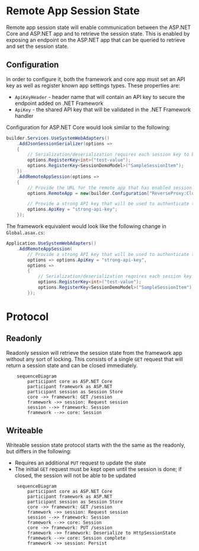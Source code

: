 # Remote App Session State

Remote app session state will enable communication between the ASP.NET Core and ASP.NET app and to retrieve the session state. This is enabled by exposing an endpoint on the ASP.NET app that can be queried to retrieve and set the session state.

## Configuration

In order to configure it, both the framework and core app must set an API key as well as register known app settings types. These properties are:

- `ApiKeyHeader` - header name that will contain an API key to secure the endpoint added on .NET Framework
- `ApiKey` - the shared API key that will be validated in the .NET Framework handler

Configuration for ASP.NET Core would look similar to the following:

```csharp
builder.Services.UseSystemWebAdapters()
    .AddJsonSessionSerializer(options =>
    {
        // Serialization/deserialization requires each session key to be registered to a type
        options.RegisterKey<int>("test-value");
        options.RegisterKey<SessionDemoModel>("SampleSessionItem");
    })
    .AddRemoteAppSession(options =>
    {
        // Provide the URL for the remote app that has enabled session querying
        options.RemoteApp = new(builder.Configuration["ReverseProxy:Clusters:fallbackCluster:Destinations:fallbackApp:Address"]);

        // Provide a strong API key that will be used to authenticate the request on the remote app for querying the session
        options.ApiKey = "strong-api-key";
    });
```

The framework equivalent would look like the following change in `Global.asax.cs`:

```csharp
Application.UseSystemWebAdapters()
    .AddRemoteAppSession(
        // Provide a strong API key that will be used to authenticate the request on the remote app for querying the session
        options => options.ApiKey = "strong-api-key",
        options =>
        {
            // Serialization/deserialization requires each session key to be registered to a type
            options.RegisterKey<int>("test-value");
            options.RegisterKey<SessionDemoModel>("SampleSessionItem");
        });
```
# Protocol

## Readonly
Readonly session will retrieve the session state from the framework app without any sort of locking. This consists of a single `GET` request that will return a session state and can be closed immediately.

```mermaid
    sequenceDiagram
        participant core as ASP.NET Core
        participant framework as ASP.NET
        participant session as Session Store
        core ->> framework: GET /session
        framework ->> session: Request session
        session -->> framework: Session
        framework -->> core: Session
```

## Writeable

Writeable session state protocol starts with the the same as the readonly, but differs in the following:

- Requires an additional `PUT` request to update the state
- The initial `GET` request must be kept open until the session is done; if closed, the session will not be able to be updated

```mermaid
    sequenceDiagram
        participant core as ASP.NET Core
        participant framework as ASP.NET
        participant session as Session Store
        core ->> framework: GET /session
        framework ->> session: Request session
        session -->> framework: Session
        framework -->> core: Session
        core ->> framework: PUT /session
        framework ->> framework: Deserialize to HttpSessionState
        framework -->> core: Session complete
        framework ->> session: Persist
```
